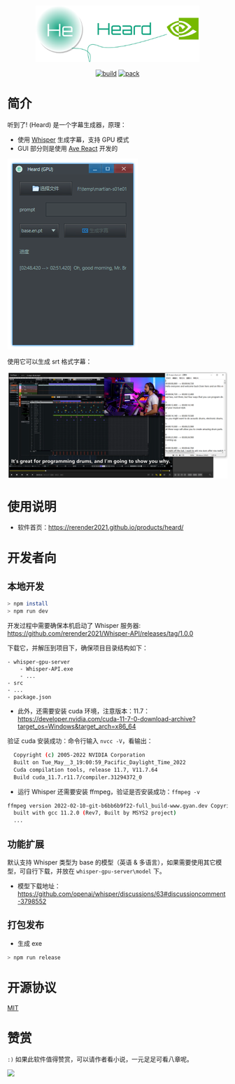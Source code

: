 <p align="center">
    <img width="375" src="./docs/images/logo.png">
</p>

<div align="center">

[![build](https://github.com/rerender2021/heard/actions/workflows/build.yml/badge.svg?branch=main&event=push)](https://github.com/rerender2021/heard/actions/workflows/build.yml) [![pack](https://github.com/rerender2021/heard/actions/workflows/pack.yml/badge.svg?branch=main&event=push)](https://github.com/rerender2021/heard/actions/workflows/pack.yml)

 </div>
 
# 简介

听到了! (Heard) 是一个字幕生成器，原理：

-   使用 [Whisper](https://github.com/openai/whisper) 生成字幕，支持 GPU 模式
-   GUI 部分则是使用 [Ave React](https://qber-soft.github.io/Ave-React-Docs/) 开发的

![heard-usage](./docs/images/heard-usage.png)

使用它可以生成 srt 格式字幕：

![srt-demo](./docs/images/srt-demo.png)

<!-- 演示视频见:

-   [回声：实时英语语音翻译](https://www.bilibili.com/video/BV11L411d7HE/) -->

# 使用说明

-   软件首页：https://rerender2021.github.io/products/heard/

# 开发者向

## 本地开发

```bash
> npm install
> npm run dev
```

开发过程中需要确保本机启动了 Whisper 服务器: https://github.com/rerender2021/Whisper-API/releases/tag/1.0.0

下载它，并解压到项目下，确保项目目录结构如下：

```
- whisper-gpu-server
    - Whisper-API.exe
    - ...
- src
- ...
- package.json
```

- 此外，还需要安装 cuda 环境，注意版本：11.7：https://developer.nvidia.com/cuda-11-7-0-download-archive?target_os=Windows&target_arch=x86_64

验证 cuda 安装成功：命令行输入 `nvcc -V`，看输出：

```bash
  Copyright (c) 2005-2022 NVIDIA Corporation
  Built on Tue_May__3_19:00:59_Pacific_Daylight_Time_2022
  Cuda compilation tools, release 11.7, V11.7.64
  Build cuda_11.7.r11.7/compiler.31294372_0
```

- 运行 Whisper 还需要安装 ffmpeg，验证是否安装成功：`ffmpeg -v`

```bash
ffmpeg version 2022-02-10-git-b6bb6b9f22-full_build-www.gyan.dev Copyright (c) 2000-2022 the FFmpeg developers
  built with gcc 11.2.0 (Rev7, Built by MSYS2 project)
  ...
```

## 功能扩展

默认支持 Whisper 类型为 base 的模型（英语 & 多语言），如果需要使用其它模型，可自行下载，并放在 `whisper-gpu-server\model` 下。

-   模型下载地址：https://github.com/openai/whisper/discussions/63#discussioncomment-3798552

## 打包发布

-   生成 exe

```bash
> npm run release
```

# 开源协议

[MIT](./LICENSE)

# 赞赏

`:)` 如果此软件值得赞赏，可以请作者看小说，一元足足可看八章呢。

<p align="left">
    <img width="300" src="https://rerender2021.github.io/assets/donate.jpg">
</p>
